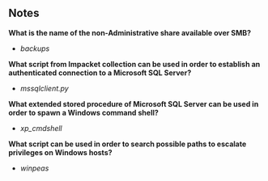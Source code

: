 ## Notes

**What is the name of the non-Administrative share available over SMB?**

- _backups_

**What script from Impacket collection can be used in order to establish an authenticated connection to a Microsoft SQL Server?**

- _mssqlclient.py_

**What extended stored procedure of Microsoft SQL Server can be used in order to spawn a Windows command shell?**

- _xp_cmdshell_

**What script can be used in order to search possible paths to escalate privileges on Windows hosts?**

- _winpeas_
